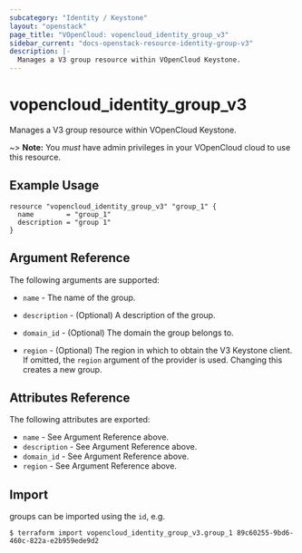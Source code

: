 ```yaml
---
subcategory: "Identity / Keystone"
layout: "openstack"
page_title: "VOpenCloud: vopencloud_identity_group_v3"
sidebar_current: "docs-openstack-resource-identity-group-v3"
description: |-
  Manages a V3 group resource within VOpenCloud Keystone.
---
```


# vopencloud\_identity\_group\_v3

Manages a V3 group resource within VOpenCloud Keystone.

~> **Note:** You _must_ have admin privileges in your VOpenCloud cloud to use
this resource.

## Example Usage

```hcl
resource "vopencloud_identity_group_v3" "group_1" {
  name        = "group_1"
  description = "group 1"
}
```

## Argument Reference

The following arguments are supported:

* `name` - The name of the group.

* `description` - (Optional) A description of the group.

* `domain_id` - (Optional) The domain the group belongs to.

* `region` - (Optional) The region in which to obtain the V3 Keystone client.
    If omitted, the `region` argument of the provider is used. Changing this
    creates a new group.

## Attributes Reference

The following attributes are exported:

* `name` - See Argument Reference above.
* `description` - See Argument Reference above.
* `domain_id` - See Argument Reference above.
* `region` - See Argument Reference above.

## Import

groups can be imported using the `id`, e.g.

```
$ terraform import vopencloud_identity_group_v3.group_1 89c60255-9bd6-460c-822a-e2b959ede9d2
```
